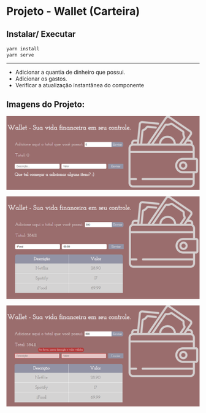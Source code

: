 # Projeto - Wallet (Carteira)

## Instalar/ Executar
```
yarn install
yarn serve
```

___________________

 - Adicionar a quantia de dinheiro que possui.
 - Adicionar os gastos.
 - Verificar a atualização instantânea do componente

 ## Imagens do Projeto:

 [![tela3](https://raw.githubusercontent.com/rickson-simoes/Vue_Wallet/master/imgs_exemplares/img3.png "Aplicativo sem os valores")](https://raw.githubusercontent.com/rickson-simoes/Vue_Wallet/master/imgs_exemplares/img3.png "img3")

 [![tela1](https://raw.githubusercontent.com/rickson-simoes/Vue_Wallet/master/imgs_exemplares/img1.png "Aplicativo com os valores")](https://raw.githubusercontent.com/rickson-simoes/Vue_Wallet/master/imgs_exemplares/img1.png "img1")

 [![tela2](https://raw.githubusercontent.com/rickson-simoes/Vue_Wallet/master/imgs_exemplares/img2.png "Erro ao não digitar nada")](https://raw.githubusercontent.com/rickson-simoes/Vue_Wallet/master/imgs_exemplares/img2.png "img2")